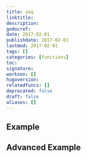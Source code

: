 ```yaml
---
title: seq
linktitle:
description:
godocref:
date: 2017-02-01
publishdate: 2017-02-01
lastmod: 2017-02-01
tags: []
categories: [functions]
toc:
signature:
workson: []
hugoversion:
relatedfuncs: []
deprecated: false
draft: false
aliases: []
---
```


## Example

## Advanced Example


